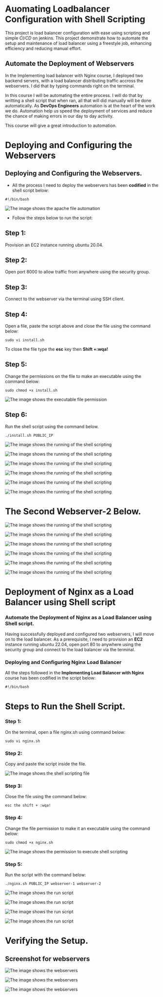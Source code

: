 # Auomating Loadbalancer Configuration with Shell Scripting

This project is load balancer configuration with ease using scripting and simple *CI/CD* on jenkins. This project demonstrate how to automate the setup and maintenance of load balancer using a freestyle job, enhancing efficiency and reducing manual effort.

## Automate the Deployment of Webservers

In the Implementing load balancer with Nginx course, I deployed two backend servers, with a load balancer distributing traffic accross the webservers. I did that by typing commands right on the terminal.

In this course I will be automating the entire process. I will do that by writting a shell script that when ran, all that will did manually will be done automatically. As **DevOps Engineers** automation is at the heart of the work we do. Automation help us speed the deployment of services and reduce the chance of making errors in our day to day activity.

This course will give a great introduction to automation.


# Deploying and Configuring the Webservers

## Deploying and Configuring the Webservers.

- All the process I need to deploy the webservers has been **codified** in the shell script below:

`#!/bin/bash`

![The image shows the apache file automation](image/images/sudo-apt-install&update-apache2.png)

- Follow the steps below to run the script:

## Step 1: 
Provision an EC2 instance running ubuntu 20.04. 

## Step 2: 
Open port 8000 to allow traffic from anywhere using the security group.

## Step 3:
Connect to the webserver via the terminal using SSH client.

## Step 4: 
Open a file, paste the script above and close the file using the command below:

`sudo vi install.sh`

To close the file type the **esc** key then **Shift +:wqa!**

## Step 5:
Change the permissions on the file to make an executable using the command below:

`sudo chmod +x install.sh`

![The image shows the executable file permission](image/images/apache-execute-file.png)


## Step 6: 
Run the shell script using the command below.

`./install.sh PUBLIC_IP`

![The image shows the running of the shell scripting](image/images/webserver1_exe.png)


![The image shows the running of the shell scripting](image/images/webserver2_exe.png)


![The image shows the running of the shell scripting](image/images/webserver3_exe.png)


![The image shows the running of the shell scripting](image/images/webserver4_exe.png)


![The image shows the running of the shell scripting](image/images/webserver5_exe.png)


![The image shows the running of the shell scripting](image/images/webserver6_exe.png)



# The Second Webserver-2 Below.


![The image shows the running of the shell scripting](image/images/webserver1a_exe.png)


![The image shows the running of the shell scripting](image/images/webserver2b_exe.png)


![The image shows the running of the shell scripting](image/images/webserver3c_exe.png)


![The image shows the running of the shell scripting](image/images/webserver4d_exe.png)


![The image shows the running of the shell scripting](image/images/webserver5e_exe.png)


![The image shows the running of the shell scripting](image/images/webserver6f_exe.png)


# Deployment of Nginx as a Load Balancer using Shell script

### Automate the Deployment of Nginx as a Load Balancer using Shell script.

Having successfully deployed and configured two webservers, I will move on to the load balancer. As a prerequisite, I need to provision an **EC2** instance running ubuntu 22.04, open port 80 to anywhere using the security group and connect to the load balancer via the terminal.


### Deploying and Configuring Nginx Load Balancer

All the steps followed in the **Implementing Load Balancer with Nginx** course has been codified in the script below:

 `#!/bin/bash`

 # Steps to Run the Shell Script.

### Step 1:
On the terminal, open a file nginx.sh using command below:

`sudo vi nginx.sh`

### Step 2: 
Copy and paste the script inside the file.


![The image shows the shell scripting file](image/images/second-secript.png)


### Step 3: 
Close the file using the command below:

`esc the shift + :wqa!`

### Step 4:
Change the file permission to make it an executable using the command below:

`sudo chmod +x nginx.sh`

![The image shows the permission to execute shell scripting](image/images/result.png)

### Step 5:
Run the script with the command below:

`./nginx.sh PUBLIC_IP webserver-1 webserver-2`

![The image shows the run script ](image/images/loadbalancer_exe1.png)



![The image shows the run script ](image/images/loadbalancer_exe2.png)




![The image shows the run script ](image/images/loadbalancer_exe3.png)




![The image shows the run script ](image/images/loadbalancer_exe4.png)


# Verifying the Setup.

## Screenshot for webservers


![The image shows the webservers ](image/images/webserver-IP2a.png)


![The image shows the webservers ](image/images/second.png)



![The image shows the webservers ](image/images/webserver-IP2.png)